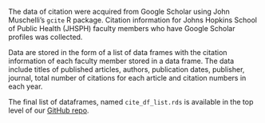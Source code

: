 The data of citation were acquired from Google Scholar using John Muschelli’s `gcite` R package. Citation information for Johns Hopkins School of Public Health (JHSPH) faculty members who have Google Scholar profiles was collected.

Data are stored in the form of a list of data frames with the citation information of each faculty member stored in a data frame. The data include titles of published articles, authors, publication dates, publisher, journal, total number of citations for each article and citation numbers in each year.

The final list of dataframes, named `cite_df_list.rds` is available in the top level of our [GitHub repo](https://github.com/adv-datasci/scholar).
